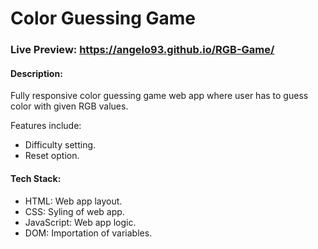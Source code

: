 # Color Guessing Game
### Live Preview: https://angelo93.github.io/RGB-Game/
#### Description:
Fully responsive color guessing game web app where user has to guess color with given RGB values.

Features include:
* Difficulty setting.
* Reset option.

#### Tech Stack:
* HTML: Web app layout.
* CSS: Syling of web app.
* JavaScript: Web app logic.
* DOM: Importation of variables.

